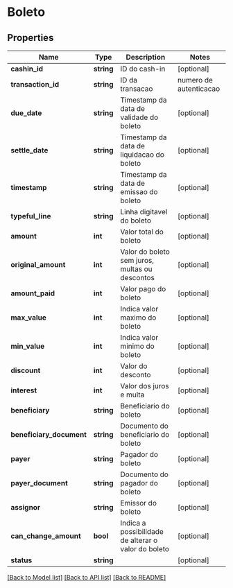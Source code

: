 # Boleto

## Properties
Name | Type | Description | Notes
------------ | ------------- | ------------- | -------------
**cashin_id** | **string** | ID do cash-in | [optional] 
**transaction_id** | **string** | ID da transacao | numero de autenticacao | [optional] 
**due_date** | **string** | Timestamp da data de validade do boleto | [optional] 
**settle_date** | **string** | Timestamp da data de liquidacao do boleto | [optional] 
**timestamp** | **string** | Timestamp da data de emissao do boleto | [optional] 
**typeful_line** | **string** | Linha digitavel do boleto | [optional] 
**amount** | **int** | Valor total do boleto | [optional] 
**original_amount** | **int** | Valor do boleto sem juros, multas ou descontos | [optional] 
**amount_paid** | **int** | Valor pago do boleto | [optional] 
**max_value** | **int** | Indica valor maximo do boleto | [optional] 
**min_value** | **int** | Indica valor minimo do boleto | [optional] 
**discount** | **int** | Valor do desconto | [optional] 
**interest** | **int** | Valor dos juros e multa | [optional] 
**beneficiary** | **string** | Beneficiario do boleto | [optional] 
**beneficiary_document** | **string** | Documento do beneficiario do boleto | [optional] 
**payer** | **string** | Pagador do boleto | [optional] 
**payer_document** | **string** | Documento do pagador do boleto | [optional] 
**assignor** | **string** | Emissor do boleto | [optional] 
**can_change_amount** | **bool** | Indica a possibilidade de alterar o valor do boleto | [optional] 
**status** | **string** |  | [optional] 

[[Back to Model list]](../../README.md#documentation-for-models) [[Back to API list]](../../README.md#documentation-for-api-endpoints) [[Back to README]](../../README.md)

